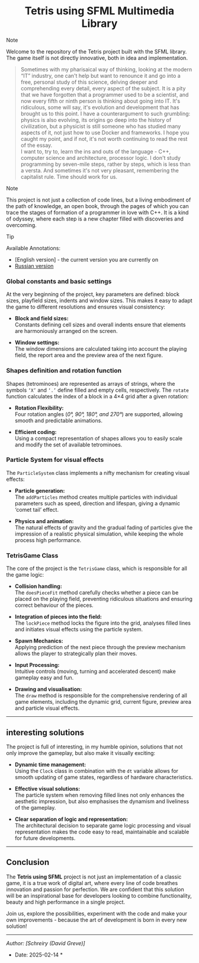 <div align="center">
  <h1>Tetris using SFML Multimedia Library</h1>
</div>

> [!NOTE]
>   Welcome to the repository of the Tetris project built with the SFML library. The game itself is not directly innovative, both in idea and implementation.

>  Sometimes with my pharisaical way of thinking, looking at the modern “IT” industry, one can't help but want to renounce it and go into a free, personal study of this science, delving deeper and comprehending every detail, every aspect of the subject. It is a pity that we have forgotten that a programmer used to be a scientist, and now every fifth or ninth person is thinking about going into IT. It's ridiculous, some will say, it's evolution and development that has brought us to this point. I have a counterargument to such grumbling: physics is also evolving, its origins go deep into the history of civilization, but a physicist is still someone who has studied many aspects of it, not just how to use Docker and frameworks. I hope you caught my point, and if not, it's not worth continuing to read the rest of the essay.  
> I want to, try to, learn the ins and outs of the language - C++, computer science and architecture, processor logic.
> I don't study programming by seven-mile steps, rather by steps, which is less than a versta. And sometimes it's not very pleasant, remembering the capitalist rule. Time should work for us.

> [!NOTE]
> This project is not just a collection of code lines, but a living embodiment of the path of knowledge, an open book, through the pages of which you can trace the stages of formation of a programmer in love with C++. It is a kind of odyssey, where each step is a new chapter filled with discoveries and overcoming.



> [!TIP]  
> Available Annotations:
> - [English version] - the current version you are currently on
> - [Russian version](./TetRu.md)



### Global constants and basic settings

At the very beginning of the project, key parameters are defined: block sizes, playfield sizes, indents and window sizes. This makes it easy to adapt the game to different resolutions and ensures visual consistency:

- **Block and field sizes:**  
  Constants defining cell sizes and overall indents ensure that elements are harmoniously arranged on the screen.

- **Window settings:**  
  The window dimensions are calculated taking into account the playing field, the report area and the preview area of the next figure.

### Shapes definition and rotation function

Shapes (tetrominoes) are represented as arrays of strings, where the symbols `‘X’` and `‘.’` define filled and empty cells, respectively. The `rotate` function calculates the index of a block in a 4×4 grid after a given rotation:

- **Rotation Flexibility:**  
  Four rotation angles (_0°, 90°, 180°, and 270°_) are supported, allowing smooth and predictable animations.

- **Efficient coding:**  
  Using a compact representation of shapes allows you to easily scale and modify the set of available tetrominoes.

### Particle System for visual effects

The `ParticleSystem` class implements a nifty mechanism for creating visual effects:

- **Particle generation:**  
  The `addParticles` method creates multiple particles with individual parameters such as speed, direction and lifespan, giving a dynamic ‘comet tail’ effect.

- **Physics and animation:**  
  The natural effects of gravity and the gradual fading of particles give the impression of a realistic physical simulation, while keeping the whole process high performance.

### TetrisGame Class

The core of the project is the `TetrisGame` class, which is responsible for all the game logic:

- **Collision handling:**  
  The `doesPieceFit` method carefully checks whether a piece can be placed on the playing field, preventing ridiculous situations and ensuring correct behaviour of the pieces.

- **Integration of pieces into the field:**  
  The `lockPiece` method locks the figure into the grid, analyses filled lines and initiates visual effects using the particle system.

- **Spawn Mechanics:**  
  Applying prediction of the next piece through the preview mechanism allows the player to strategically plan their moves.

- **Input Processing:**  
  Intuitive controls (moving, turning and accelerated descent) make gameplay easy and fun.

- **Drawing and visualisation:**  
  The `draw` method is responsible for the comprehensive rendering of all game elements, including the dynamic grid, current figure, preview area and particle visual effects.

---

## interesting solutions

The project is full of interesting, in my humble opinion, solutions that not only improve the gameplay, but also make it visually exciting:

- **Dynamic time management:**  
  Using the `Clock` class in combination with the `dt` variable allows for smooth updating of game states, regardless of hardware characteristics.

- **Effective visual solutions:**  
  The particle system when removing filled lines not only enhances the aesthetic impression, but also emphasises the dynamism and liveliness of the gameplay.

- **Clear separation of logic and representation:**  
  The architectural decision to separate game logic processing and visual representation makes the code easy to read, maintainable and scalable for future developments.

---

## Conclusion

The **Tetris using SFML** project is not just an implementation of a classic game, it is a true work of digital art, where every line of code breathes innovation and passion for perfection. We are confident that this solution will be an inspirational base for developers looking to combine functionality, beauty and high performance in a single project.

Join us, explore the possibilities, experiment with the code and make your own improvements - because the art of development is born in every new solution!

---

*Author: [Schreiry (David Greve)]*  
* Date: 2025-02-14 *
